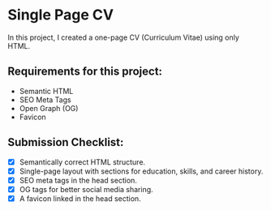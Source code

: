 # Single Page CV


In this project, 
I created a one-page CV (Curriculum Vitae) using only HTML.



## Requirements for this project:
- Semantic HTML
- SEO Meta Tags
- Open Graph (OG)
- Favicon

## Submission Checklist:
- [x] Semantically correct HTML structure.
- [x] Single-page layout with sections for education, skills, and career history.
- [x] SEO meta tags in the head section.
- [x] OG tags for better social media sharing.
- [x] A favicon linked in the head section.
